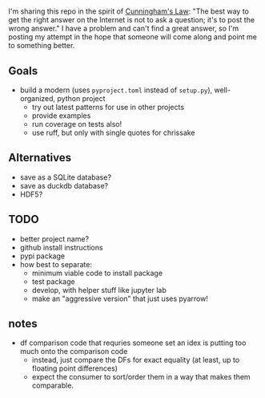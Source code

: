 #

[Cunningham's Law]: https://en.wikipedia.org/wiki/Ward_Cunningham#%22Cunningham's_Law%22

I'm sharing this repo in the spirit of [Cunningham's Law]: "The best way to get the right answer on the Internet is not to ask a question; it's to post the wrong answer." I have a problem and can't find a great answer, so I'm posting my attempt in the hope that someone will come along and point me to something better.


## Goals

- build a modern (uses `pyproject.toml` instead of `setup.py`), well-organized, python project
	- try out latest patterns for use in other projects
	- provide examples
	- run coverage on tests also!
	- use ruff, but only with single quotes for chrissake

## Alternatives

- save as a SQLite database?
- save as duckdb database?
- HDF5?


## TODO

- better project name?
- github install instructions
- pypi package
- how best to separate:
	- minimum viable code to install package
	- test package
	- develop, with helper stuff like jupyter lab
	- make an "aggressive version" that just uses pyarrow!


## notes

- df comparison code that requries someone set an idex is putting too much onto the comparison code
	- instead, just compare the DFs for exact equality (at least, up to floating point differences)
	- expect the consumer to sort/order them in a way that makes them comparable.
